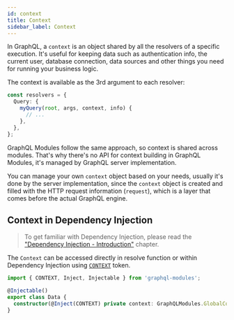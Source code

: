 ```yaml
---
id: context
title: Context
sidebar_label: Context
---
```


In GraphQL, a `context` is an object shared by all the resolvers of a specific execution. It's useful for keeping data such as authentication info, the current user, database connection, data sources and other things you need for running your business logic.

The context is available as the 3rd argument to each resolver:

```typescript
const resolvers = {
  Query: {
    myQuery(root, args, context, info) {
      // ...
    },
  },
};
```

GraphQL Modules follow the same approach, so context is shared across modules. That's why there's no API for context building in GraphQL Modules, it's managed by GraphQL server implementation.

You can manage your own `context` object based on your needs, usually it's done by the server implementation, since the `context` object is created and filled with the HTTP request information (`request`), which is a layer that comes before the actual GraphQL engine.

## Context in Dependency Injection

> To get familiar with Dependency Injection, please read the ["Dependency Injection - Introduction"](../di/introduction.md) chapter.

The `Context` can be accessed directly in resolve function or within Dependency Injection using [`CONTEXT`](../api/api.md#context) token.

```typescript
import { CONTEXT, Inject, Injectable } from 'graphql-modules';

@Injectable()
export class Data {
  constructor(@Inject(CONTEXT) private context: GraphQLModules.GlobalContext) {}
}
```

